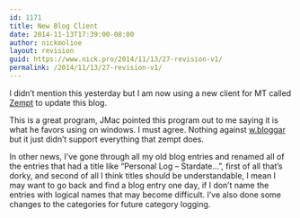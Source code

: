 ```yaml
---
id: 1171
title: New Blog Client
date: 2014-11-13T17:39:00-08:00
author: nickmoline
layout: revision
guid: https://www.nick.pro/2014/11/13/27-revision-v1/
permalink: /2014/11/13/27-revision-v1/
---
```

I didn&#8217;t mention this yesterday but I am now using a new client for MT called <a target="_blank" title="Zempt" href="http://zempt.org/">Zempt</a> to update this blog.

This is a great program, <span class="removed_link" title="http://www.jmaclabs.com/blog/">JMac</span> pointed this program out to me saying it is what he favors using on windows. I must agree. Nothing against <a target="_blank" title="w.bloggar" href="http://www.bloggar.com/">w.bloggar</a> but it just didn&#8217;t support everything that zempt does.

In other news, I&#8217;ve gone through all my old blog entries and renamed all of the entries that had a title like &#8220;Personal Log &#8211; Stardate&#8230;&#8221;, first of all that&#8217;s dorky, and second of all I think titles should be understandable, I mean I may want to go back and find a blog entry one day, if I don&#8217;t name the entries with logical names that may become difficult. I&#8217;ve also done some changes to the categories for future category logging.